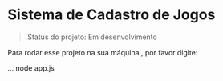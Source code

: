 <h1>Sistema de Cadastro de Jogos </h1>

> Status do projeto: Em desenvolvimento

Para rodar esse projeto na sua máquina , por favor digite:

...
node app.js
